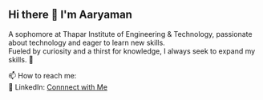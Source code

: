 ## Hi there 👋 I'm Aaryaman 
A sophomore at Thapar Institute of Engineering & Technology, passionate about technology and eager to learn new skills.<br>
Fueled by curiosity and a thirst for knowledge, I always seek to expand my skills. 🚀

📫 How to reach me: <br>
🔗 LinkedIn: [Connnect with Me](https://www.linkedin.com/in/aaryaman-arora-b07520312/)
